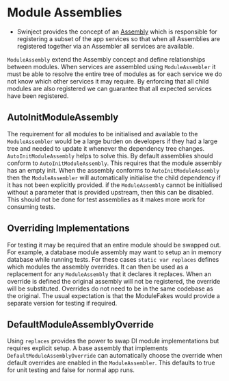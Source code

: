 # Module Assemblies

* Swinject provides the concept of an [Assembly](https://github.com/Swinject/Swinject/blob/master/Documentation/Assembler.md) which is responsible for registering a subset of the app services so that when all Assemblies are registered together via an Assembler all services are available.

`ModuleAssembly` extend the Assembly concept and define relationships between modules.
When services are assembled using `ModuleAssembler` it must be able to resolve the entire tree of modules as for each service we do not know which other services it may require. By enforcing that all child modules are also registered we can guarantee that all expected services have been registered.

## AutoInitModuleAssembly

The requirement for all modules to be initialised and available to the `ModuleAssembler` would be a large burden on developers if they had a large tree and needed to update it whenever the dependency tree changes. `AutoInitModuleAssembly` helps to solve this.
By default assemblies should conform to `AutoInitModuleAssembly`. This requires that the module assembly has an empty init. When the assembly conforms to `AutoInitModuleAssembly` then the `ModuleAssembler` will automatically initialise the child dependency if it has not been explicitly provided.
if the `ModuleAssembly` cannot be initialised without a parameter that is provided upstream, then this can be disabled. This should not be done for test assemblies as it makes more work for consuming tests.

## Overriding Implementations

For testing it may be required that an entire module should be swapped out. For example, a database module assembly may want to setup an in memory database while running tests.
For these cases `static var replaces` defines which modules the assembly overrides. It can then be used as a replacement for any `ModuleAssembly` that it declares it replaces. When an override is defined the original assembly will not be registered, the override will be substituted.
Overrides do not need to be in the same codebase as the original. The usual expectation is that the ModuleFakes would provide a separate version for testing if required.

## DefaultModuleAssemblyOverride

Using `replaces` provides the power to swap DI module implementations but requires explicit setup. A base assembly that implements `DefaultModuleAssemblyOverride` can automatically choose the override when default overrides are enabled in the `ModuleAssembler`. This defaults to true for unit testing and false for normal app runs.


